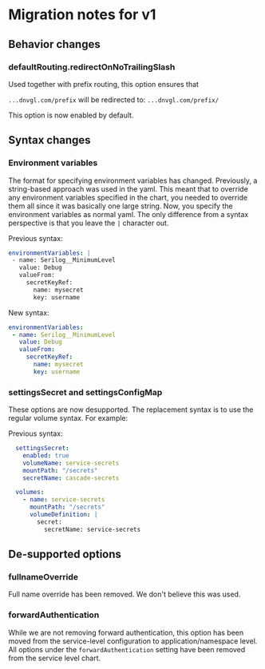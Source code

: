# Migration notes for v1

## Behavior changes

### defaultRouting.redirectOnNoTrailingSlash

Used together with prefix routing, this option ensures that 

`...dnvgl.com/prefix` will be redirected to: `...dnvgl.com/prefix/`

This option is now enabled by default.
  

## Syntax changes

### Environment variables

The format for specifying environment variables has changed. Previously, a string-based approach was used in the yaml. This meant that to override any environment variables specified in the chart, you needed to override them all since it was basically one large string. Now, you specify the environment variables as normal yaml. The only difference from a syntax perspective is that you leave the `|` character out.

Previous syntax:
``` yaml
environmentVariables: |
 - name: Serilog__MinimumLevel
   value: Debug
   valueFrom:
     secretKeyRef:
       name: mysecret
       key: username

```

New syntax:

``` yaml
environmentVariables:
 - name: Serilog__MinimumLevel
   value: Debug
   valueFrom:
     secretKeyRef:
       name: mysecret
       key: username

```


### settingsSecret and settingsConfigMap

These options are now desupported. The replacement syntax is to use the regular volume syntax. For example:

Previous syntax:
``` yaml
  settingsSecret:
    enabled: true
    volumeName: service-secrets
    mountPath: "/secrets"
    secretName: cascade-secrets

```

``` yaml
  volumes:
    - name: service-secrets
      mountPath: "/secrets"
      volumeDefinition: |
        secret:
          secretName: service-secrets
```

## De-supported options

### fullnameOverride
Full name override has been removed. We don't believe this was used.

### forwardAuthentication

While we are not removing forward authentication, this option has been moved from the service-level configuration to application/namespace level. All options under the `forwardAuthentication` setting have been removed from the service level chart.
